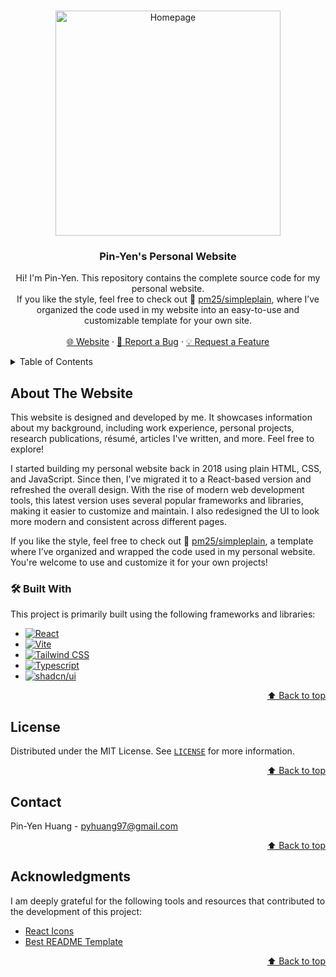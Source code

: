 <!--
origin repo: https://github.com/pm25/simpleplain
author: Pin-Yen Huang
-->

<a id="readme-top"></a>

<!-- PROJECT LOGO -->
<br />
<div align="center">
  <a href="https://pm25.github.io">
    <img src="preview/homepage.webp" alt="Homepage" width="360" />
  </a>

  <h3>Pin-Yen's Personal Website</h3>

  <p>
    Hi! I'm Pin-Yen. This repository contains the complete source code for my personal website.<br />
    If you like the style, feel free to check out 🥪 <a href="https://github.com/pm25/simpleplain">pm25/simpleplain</a>, where I’ve organized the code used in my website into an easy-to-use and customizable template for your own site.
    <br /><br />
    <a href="https://pm25.github.io">🌐 Website</a> ·
    <a href="https://github.com/pm25/pm25.github.io/issues/new?labels=bug&template=bug-report---.md">🐞 Report a Bug</a> ·
    <a href="https://github.com/pm25/pm25.github.io/issues/new?labels=enhancement&template=feature-request---.md">💡 Request a Feature</a>
  </p>
</div>

<!-- TABLE OF CONTENTS -->
<details>
  <summary>Table of Contents</summary>
  <ol>
    <li><a href="#about-the-template">About The Website</a></li>
    <li><a href="#license">License</a></li>
    <li><a href="#contact">Contact</a></li>
    <li><a href="#acknowledgments">Acknowledgments</a></li>
  </ol>
</details>

<!-- ABOUT THE PROJECT -->

## About The Website

This website is designed and developed by me. It showcases information about my background, including work experience, personal projects, research publications, résumé, articles I've written, and more. Feel free to explore!

I started building my personal website back in 2018 using plain HTML, CSS, and JavaScript. Since then, I’ve migrated it to a React-based version and refreshed the overall design. With the rise of modern web development tools, this latest version uses several popular frameworks and libraries, making it easier to customize and maintain. I also redesigned the UI to look more modern and consistent across different pages.

If you like the style, feel free to check out 🥪 <a href="https://github.com/pm25/simpleplain">pm25/simpleplain</a>, a template where I’ve organized and wrapped the code used in my personal website. You're welcome to use and customize it for your own projects!

### 🛠️ Built With

This project is primarily built using the following frameworks and libraries:

-   [![React][React.js]][React-url]
-   [![Vite][Vite]][Vite-url]
-   [![Tailwind CSS][Tailwind.css]][Tailwind-url]
-   [![Typescript][Typescript]][Typescript-url]
-   [![shadcn/ui][shadcn.ui]][shadcn-url]

<p align="right"><a href="#readme-top">⬆️ Back to top</a></p>

<!-- LICENSE -->

## License

Distributed under the MIT License. See [`LICENSE`](./LICENSE) for more information.

<p align="right"><a href="#readme-top">⬆️ Back to top</a></p>

<!-- CONTACT -->

## Contact

Pin-Yen Huang - [pyhuang97@gmail.com](mailto:pyhuang97@gmail.com)

<p align="right"><a href="#readme-top">⬆️ Back to top</a></p>

<!-- ACKNOWLEDGMENTS -->

## Acknowledgments

I am deeply grateful for the following tools and resources that contributed to the development of this project:

-   [React Icons](https://react-icons.github.io/react-icons)
-   [Best README Template](https://github.com/othneildrew/Best-README-Template)

<p align="right"><a href="#readme-top">⬆️ Back to top</a></p>

<!-- MARKDOWN LINKS & IMAGES -->
<!-- https://www.markdownguide.org/basic-syntax/#reference-style-links -->

[React.js]: https://img.shields.io/badge/React-20232A?style=for-the-badge&logo=react&logoColor=61DAFB
[React-url]: https://react.dev
[shadcn.ui]: https://img.shields.io/badge/shadcn/ui-000000?style=for-the-badge&logo=shadcn/ui&logoColor=white
[shadcn-url]: https://ui.shadcn.com
[Tailwind.css]: https://img.shields.io/badge/Tailwind_CSS-grey?style=for-the-badge&logo=tailwind-css&logoColor=38B2AC
[Tailwind-url]: https://tailwindcss.com
[Typescript]: https://img.shields.io/badge/TypeScript-3178C6?style=for-the-badge&logo=typescript&logoColor=white
[Typescript-url]: https://www.typescriptlang.org
[Vite]: https://img.shields.io/badge/Vite-646CFF?style=for-the-badge&logo=Vite&logoColor=white
[Vite-url]: https://vite.dev
